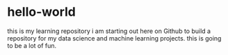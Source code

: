 # hello-world
this is my learning repository
i am starting out here on Github to build a repository for my data science and machine learning projects. 
this is going to be a lot of fun. 
